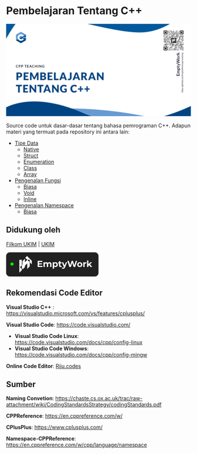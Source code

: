 # Pembelajaran Tentang C++

![Pembelajaran tentang C++/CPlusPlus](/assets/cpp-teaching-header.jpg)

Source code untuk dasar-dasar tentang bahasa pemrograman C++. Adapun materi yang termuat pada repository ini antara lain:
- [Tipe Data](src/data-types)
  - [Native](src/data-types/native)
  - [Struct](src/data-types/struct)
  - [Enumeration](src/data-types/enum)
  - [Class](src/data-types/class)
  - [Array](src/data-types/array)
- [Pengenalan Fungsi](src/functions)
  - [Biasa](src/functions/basic) 
  - [Void](src/functions/void)
  - [Inline](src/functions/inline)
- [Pengenalan Namespace](src/namespace)
  - [Biasa](src/namespace/basic)

## Didukung oleh

[Filkom UKIM](https://filkom.ukim.ac.id) | [UKIM](https://ukim.ac.id)

[![EmptyWork](/assets/active.svg)](https://emptywork.netlify.app)

## Rekomendasi Code Editor

**Visual Studio C++** : https://visualstudio.microsoft.com/vs/features/cplusplus/

**Visual Studio Code**: https://code.visualstudio.com/
 - **Visual Studio Code Linux**: https://code.visualstudio.com/docs/cpp/config-linux
 - **Visual Studio Code Windows**: https://code.visualstudio.com/docs/cpp/config-mingw

**Online Code Editor**: [Riju.codes](https://riju.codes/cpp)
## Sumber

**Naming Convetion**: https://chaste.cs.ox.ac.uk/trac/raw-attachment/wiki/CodingStandardsStrategy/codingStandards.pdf

**CPPReference**: https://en.cppreference.com/w/

**CPlusPlus**: https://www.cplusplus.com/

**Namespace-CPPReference**: https://en.cppreference.com/w/cpp/language/namespace
